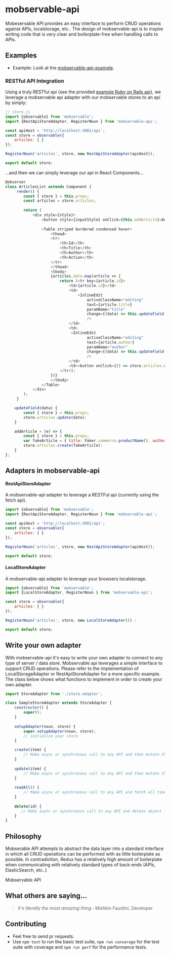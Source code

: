 # mobservable-api
Mobeservable API provides an easy interface to perform CRUD operations against APIs, localstorage, etc.. The design of mobservable-api is to inspire writing code that is very clear and boilerplate-free when handling calls to APIs. 

## Examples

* Example: Look at the [mobservable-api-example](https://github.com/mishkinf/mobservable-api-example).

### RESTful API Integration
Using a truly RESTful api (see the provided [example Ruby on Rails api](https://github.com/mishkinf/rails_api_example)), we leverage a mobservable api adapter with our mobservable stores to an api by simply:
```javascript
// store.js
import {observable} from 'mobservable';
import {RestApiStoreAdapter, RegisterNoun } from 'mobservable-api';

const apiHost = 'http://localhost:3001/api';
const store = observable({
    articles: { }
});

RegisterNoun('articles', store, new RestApiStoreAdapter(apiHost));

export default store;
```
...and then we can simply leverage our api in React Components...
```javascript
@observer
class ArticlesList extends Component {
     render() {
        const { store } = this.props;
        const articles = store.articles;
         
        return (
            <div style={style}>
                <button style={inputStyle} onClick={this.addArticle}>Add Article</button>
                
                <Table striped bordered condensed hover>
                    <thead>
                    <tr>
                        <th>Id</th>
                        <th>Title</th>
                        <th>Author</th>
                        <th>Action</th>
                    </tr>
                    </thead>
                    <tbody>
                    {articles.data.map(article => {
                        return (<tr key={article.id}>
                            <td>{article.id}</td>
                            <td> 
                                <InlineEdit
                                    activeClassName="editing"
                                    text={article.title}
                                    paramName="title"
                                    change={(data) => this.updateField({id: article.id, title: data.title})}
                                    />
                            </td>
                            <td>
                             <InlineEdit
                                    activeClassName="editing"
                                    text={article.author}
                                    paramName="author"
                                    change={(data) => this.updateField({id: article.id, author: data.author})}
                                    />
                            </td>
                            <td><button onClick={() => store.articles.delete(article.id)}>Delete</button></td>
                        </tr>);
                    })}
                    </tbody>
                </Table>
            </div>
        );    
     }

    updateField(data) {
        const { store } = this.props;
        store.articles.update(data);
    }

    addArticle = (e) => {
        const { store } = this.props;
        var fakeArticle = { title: Faker.commerce.productName(), author: Faker.name.findName() };
        store.articles.create(fakeArticle);
    }
};
```
## Adapters in mobservable-api
#### RestApiStoreAdapter
A mobservable-api adapter to leverage a RESTFul api (currently using the fetch api). 
```javascript
import {observable} from 'mobservable';
import {RestApiStoreAdapter, RegisterNoun } from 'mobservable-api';

const apiHost = 'http://localhost:3001/api';
const store = observable({
    articles: { }
});

RegisterNoun('articles', store, new RestApiStoreAdapter(apiHost));

export default store;
```
#### LocalStoreAdapter
A mobservable-api adapter to leverage your browsers localstorage.
```javascript
import {observable} from 'mobservable';
import {LocalStoreAdapter, RegisterNoun } from 'mobservable-api';

const store = observable({
    articles: { }
});

RegisterNoun('articles', store, new LocalStoreAdapter()) :

export default store;
```
## Write your own adapter
With mobservable-api it's easy to write your own adapter to connect to any type of server / data store. Mobservable api leverages a simple interface to support CRUD operations. Please refer to the implementation of LocalStorageAdapter or RestApiStoreAdapter for a more specific example. The class below shows what functions to implement in order to create your own adapter.
```javascript
import StoreAdapter from './store-adapter';

class SampleStoreAdapter extends StoreAdapter {
    constructor() {
        super();
    }
    
    setupAdapter(noun, store) {
        super.setupAdapter(noun, store);
        // initialize your store
    }

    create(item) {
        // Make async or synchronous call to any API and then mutate the mobservable store
    }
    
    update(item) {
        // Make async or synchronous call to any API and then mutate the mobservable store
    }
    
    readAll() {
        // Make async or synchronous call to any API and fetch all times then mutate the mobservable store
    }
    
    delete(id) {
       // Make async or synchronous call to any API and delete object from store in your success callback
    }
}
```

## Philosophy
Mobserable API attempts to abstract the data layer into a standard interface in which all CRUD operations can be performed with as little boilerplate as possible. In contradiction, Redux has a relatively high amount of boilerplate when communicating with relatively standard types of back-ends (APIs, ElasticSearch, etc..)

Mobservable API

## What others are saying...

> _It's literally the most amazing thing_
> &dash; Mishkin Faustini, Developer

## Contributing

* Feel free to send pr requests.
* Use `npm test` to run the basic test suite, `npm run converage` for the test suite with coverage and `npm run perf` for the performance tests.
